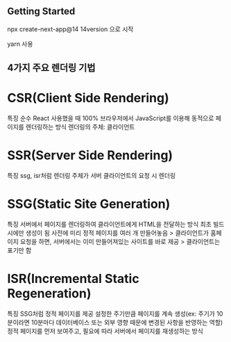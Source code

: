 ## Getting Started

npx create-next-app@14
14version 으로 시작

yarn 사용


## 4가지 주요 렌더링 기법
# CSR(Client Side Rendering)
특징
순수 React 사용했을 때 100%
브라우저에서 JavaScript를 이용해 동적으로 페이지를 렌더링하는 방식
렌더링의 주체: 클라이언트

# SSR(Server Side Rendering)
특징
ssg, isr처럼 렌더링 주체가 서버
클라이언트의 요청 시 렌더링

# SSG(Static Site Generation)
특징
서버에서 페이지를 렌더링하여 클라이언트에게 HTML을 전달하는 방식
최초 빌드 시에만 생성이 됨
사전에 미리 정적 페이지를 여러 개 만들어놓음 > 클라이언트가 홈페이지 요청을 하면, 서버에서는 이미 만들어져있는 사이트를 바로 제공 > 클라이언트는 표기만 함

# ISR(Incremental Static Regeneration)
특징
SSG처럼 정적 페이지를 제공
설정한 주기만큼 페이지를 계속 생성(ex: 주기가 10분이라면 10분마다 데이터베이스 또는 외부 영향 때문에 변경된 사항을 반영하는 역할)
정적 페이지를 먼저 보여주고, 필요에 따라 서버에서 페이지를 재생성하는 방식